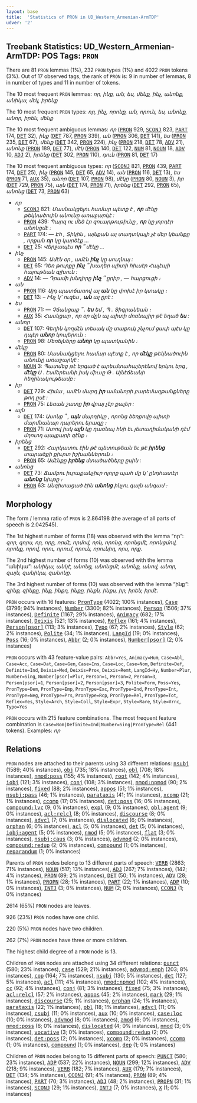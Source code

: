 ```yaml
---
layout: base
title:  'Statistics of PRON in UD_Western_Armenian-ArmTDP'
udver: '2'
---
```


## Treebank Statistics: UD_Western_Armenian-ArmTDP: POS Tags: `PRON`

There are 81 `PRON` lemmas (1%), 232 `PRON` types (1%) and 4022 `PRON` tokens (3%).
Out of 17 observed tags, the rank of `PRON` is: 9 in number of lemmas, 8 in number of types and 11 in number of tokens.

The 10 most frequent `PRON` lemmas: <em>որ, ինք, ան, ես, մենք, ինչ, անոնք, անիկա, մէկ, իրենք</em>

The 10 most frequent `PRON` types:  <em>որ, ինչ, որոնք, ան, որուն, ես, անոնք, անոր, իրեն, մենք</em>

The 10 most frequent ambiguous lemmas: <em>որ</em> (<tt><a href="hyw_armtdp-pos-PRON.html">PRON</a></tt> 929, <tt><a href="hyw_armtdp-pos-SCONJ.html">SCONJ</a></tt> 823, <tt><a href="hyw_armtdp-pos-PART.html">PART</a></tt> 174, <tt><a href="hyw_armtdp-pos-DET.html">DET</a></tt> 32), <em>ինք</em> (<tt><a href="hyw_armtdp-pos-DET.html">DET</a></tt> 787, <tt><a href="hyw_armtdp-pos-PRON.html">PRON</a></tt> 339), <em>ան</em> (<tt><a href="hyw_armtdp-pos-PRON.html">PRON</a></tt> 306, <tt><a href="hyw_armtdp-pos-DET.html">DET</a></tt> 141), <em>ես</em> (<tt><a href="hyw_armtdp-pos-PRON.html">PRON</a></tt> 235, <tt><a href="hyw_armtdp-pos-DET.html">DET</a></tt> 67), <em>մենք</em> (<tt><a href="hyw_armtdp-pos-DET.html">DET</a></tt> 342, <tt><a href="hyw_armtdp-pos-PRON.html">PRON</a></tt> 224), <em>ինչ</em> (<tt><a href="hyw_armtdp-pos-PRON.html">PRON</a></tt> 218, <tt><a href="hyw_armtdp-pos-DET.html">DET</a></tt> 78, <tt><a href="hyw_armtdp-pos-ADV.html">ADV</a></tt> 21), <em>անոնք</em> (<tt><a href="hyw_armtdp-pos-PRON.html">PRON</a></tt> 189, <tt><a href="hyw_armtdp-pos-DET.html">DET</a></tt> 77), <em>մէկ</em> (<tt><a href="hyw_armtdp-pos-PRON.html">PRON</a></tt> 140, <tt><a href="hyw_armtdp-pos-DET.html">DET</a></tt> 122, <tt><a href="hyw_armtdp-pos-NUM.html">NUM</a></tt> 81, <tt><a href="hyw_armtdp-pos-NOUN.html">NOUN</a></tt> 18, <tt><a href="hyw_armtdp-pos-ADV.html">ADV</a></tt> 10, <tt><a href="hyw_armtdp-pos-ADJ.html">ADJ</a></tt> 2), <em>իրենք</em> (<tt><a href="hyw_armtdp-pos-DET.html">DET</a></tt> 302, <tt><a href="hyw_armtdp-pos-PRON.html">PRON</a></tt> 110), <em>դուն</em> (<tt><a href="hyw_armtdp-pos-PRON.html">PRON</a></tt> 81, <tt><a href="hyw_armtdp-pos-DET.html">DET</a></tt> 17)

The 10 most frequent ambiguous types:  <em>որ</em> (<tt><a href="hyw_armtdp-pos-SCONJ.html">SCONJ</a></tt> 821, <tt><a href="hyw_armtdp-pos-PRON.html">PRON</a></tt> 439, <tt><a href="hyw_armtdp-pos-PART.html">PART</a></tt> 174, <tt><a href="hyw_armtdp-pos-DET.html">DET</a></tt> 25), <em>ինչ</em> (<tt><a href="hyw_armtdp-pos-PRON.html">PRON</a></tt> 145, <tt><a href="hyw_armtdp-pos-DET.html">DET</a></tt> 65, <tt><a href="hyw_armtdp-pos-ADV.html">ADV</a></tt> 14), <em>ան</em> (<tt><a href="hyw_armtdp-pos-PRON.html">PRON</a></tt> 116, <tt><a href="hyw_armtdp-pos-DET.html">DET</a></tt> 13), <em>ես</em> (<tt><a href="hyw_armtdp-pos-PRON.html">PRON</a></tt> 71, <tt><a href="hyw_armtdp-pos-AUX.html">AUX</a></tt> 35), <em>անոր</em> (<tt><a href="hyw_armtdp-pos-DET.html">DET</a></tt> 107, <tt><a href="hyw_armtdp-pos-PRON.html">PRON</a></tt> 98), <em>մէկը</em> (<tt><a href="hyw_armtdp-pos-PRON.html">PRON</a></tt> 80, <tt><a href="hyw_armtdp-pos-NOUN.html">NOUN</a></tt> 3), <em>իր</em> (<tt><a href="hyw_armtdp-pos-DET.html">DET</a></tt> 729, <tt><a href="hyw_armtdp-pos-PRON.html">PRON</a></tt> 75), <em>այն</em> (<tt><a href="hyw_armtdp-pos-DET.html">DET</a></tt> 174, <tt><a href="hyw_armtdp-pos-PRON.html">PRON</a></tt> 71), <em>իրենց</em> (<tt><a href="hyw_armtdp-pos-DET.html">DET</a></tt> 292, <tt><a href="hyw_armtdp-pos-PRON.html">PRON</a></tt> 65), <em>անոնց</em> (<tt><a href="hyw_armtdp-pos-DET.html">DET</a></tt> 73, <tt><a href="hyw_armtdp-pos-PRON.html">PRON</a></tt> 63)


* <em>որ</em>
  * <tt><a href="hyw_armtdp-pos-SCONJ.html">SCONJ</a></tt> 821: <em>Մասնակցելու համար պէտք է , <b>որ</b> մէկը թեկնածուին անունը առաջարկէ :</em>
  * <tt><a href="hyw_armtdp-pos-PRON.html">PRON</a></tt> 439: <em>Պարզ ու մեծ էր զուարթութիւնը , <b>որ</b> կը յորդէր անոնցմէ ։</em>
  * <tt><a href="hyw_armtdp-pos-PART.html">PART</a></tt> 174: <em>— Էհ , Տիկին , այնքան ալ տաղտկալի չէ մեր կեանքը , որքան <b>որ</b> կը կարծէք …</em>
  * <tt><a href="hyw_armtdp-pos-DET.html">DET</a></tt> 25: <em>Վերջապէս <b>որ</b> ՞ մէկը ...</em>
* <em>ինչ</em>
  * <tt><a href="hyw_armtdp-pos-PRON.html">PRON</a></tt> 145: <em>Ամէն օր , ամէն <b>ինչ</b> կը սուղնայ :</em>
  * <tt><a href="hyw_armtdp-pos-DET.html">DET</a></tt> 65: <em>Դեռ թուրքը <b>ինչ</b> ՞ խաղեր պիտի հիւսէր Հալէպի հայութեան գլխուն :</em>
  * <tt><a href="hyw_armtdp-pos-ADV.html">ADV</a></tt> 14: <em>— Դրամի խնդիրը <b>ինչ</b> ՞ ըրիր , — հարցուցի ։</em>
* <em>ան</em>
  * <tt><a href="hyw_armtdp-pos-PRON.html">PRON</a></tt> 116: <em>Այդ պատճառով ալ <b>ան</b> կը փոխէ իր կտակը ։</em>
  * <tt><a href="hyw_armtdp-pos-DET.html">DET</a></tt> 13: <em>– Ինչ կ՚ ուզես , <b>ան</b> ալ ըրէ :</em>
* <em>ես</em>
  * <tt><a href="hyw_armtdp-pos-PRON.html">PRON</a></tt> 71: <em>— Չճանցաք ՞ . <b>ես</b> եմ , Պ . Տիգրանեան ։</em>
  * <tt><a href="hyw_armtdp-pos-AUX.html">AUX</a></tt> 35: <em>Հասկցար , որ օր մըն ալ պիտի մոռնայիր թէ եղած <b>ես</b> :</em>
* <em>անոր</em>
  * <tt><a href="hyw_armtdp-pos-DET.html">DET</a></tt> 107: <em>Գեղին կողմէն տեսակ մը տաքուկ շնչում ցաւի պէս կը դպէր <b>անոր</b> կոպերուն ։</em>
  * <tt><a href="hyw_armtdp-pos-PRON.html">PRON</a></tt> 98: <em>Մեռելները <b>անոր</b> կը պատկանին ։</em>
* <em>մէկը</em>
  * <tt><a href="hyw_armtdp-pos-PRON.html">PRON</a></tt> 80: <em>Մասնակցելու համար պէտք է , որ <b>մէկը</b> թեկնածուին անունը առաջարկէ :</em>
  * <tt><a href="hyw_armtdp-pos-NOUN.html">NOUN</a></tt> 3: <em>Պատմեց թէ երգած է արեւմտահայերէնով երկու երգ , <b>մէկը</b> Ս . Էսմերեանի իսկ միւսը Թ . Այնէճեանի հեղինակութեամբ :</em>
* <em>իր</em>
  * <tt><a href="hyw_armtdp-pos-DET.html">DET</a></tt> 729: <em>Հիմա , ամէն մարդ <b>իր</b> ամանորի բարեմաղթանքները թող ըսէ :</em>
  * <tt><a href="hyw_armtdp-pos-PRON.html">PRON</a></tt> 75: <em>Լեռան շատը <b>իր</b> վրայ չէր քալեր :</em>
* <em>այն</em>
  * <tt><a href="hyw_armtdp-pos-DET.html">DET</a></tt> 174: <em>Ասոնք ՞ , <b>այն</b> մարդիկը , որոնց ձեռքովը պիտի մարմնանար դարերու երազը ։</em>
  * <tt><a href="hyw_armtdp-pos-PRON.html">PRON</a></tt> 71: <em>Ատով իսկ <b>այն</b> կը դառնայ հնի եւ յետադիմականի դէմ մղուող պայքարի զէնք ։</em>
* <em>իրենց</em>
  * <tt><a href="hyw_armtdp-pos-DET.html">DET</a></tt> 292: <em>Հարկատու էին թէ պետութեան եւ թէ <b>իրենց</b> տարածքի քիւրտ իշխաններուն ։</em>
  * <tt><a href="hyw_armtdp-pos-PRON.html">PRON</a></tt> 65: <em>Ամէնքը <b>իրենց</b> մտածածները ըսին :</em>
* <em>անոնց</em>
  * <tt><a href="hyw_armtdp-pos-DET.html">DET</a></tt> 73: <em>Ճամբու իւրաքանչիւր ոլորք պահ մը կ՚ ընդհատէր <b>անոնց</b> նիւթը ։</em>
  * <tt><a href="hyw_armtdp-pos-PRON.html">PRON</a></tt> 63: <em>Անգիտացած էին <b>անոնց</b> ինչու գալն անգամ ։</em>

## Morphology

The form / lemma ratio of `PRON` is 2.864198 (the average of all parts of speech is 2.042545).

The 1st highest number of forms (18) was observed with the lemma “որ”: <em>զոր, զորս, որ, որը, որմէ, որմով, որն, որոնց, որոնցմէ, որոնցմով, որոնք, որով, որու, որում, որուն, որունիդ, որս, որք</em>.

The 2nd highest number of forms (10) was observed with the lemma “անիկա”: <em>անիկա, անկէ, անոնց, անոնցմէ, անոնք, անով, անոր, զայն, զանիկա, զանոնք</em>.

The 3rd highest number of forms (10) was observed with the lemma “ինք”: <em>զինք, զինքը, ինք, ինքդ, ինքը, ինքն, ինքս, իր, իրեն, իրմէ</em>.

`PRON` occurs with 16 features: <tt><a href="hyw_armtdp-feat-PronType.html">PronType</a></tt> (4022; 100% instances), <tt><a href="hyw_armtdp-feat-Case.html">Case</a></tt> (3796; 94% instances), <tt><a href="hyw_armtdp-feat-Number.html">Number</a></tt> (3300; 82% instances), <tt><a href="hyw_armtdp-feat-Person.html">Person</a></tt> (1506; 37% instances), <tt><a href="hyw_armtdp-feat-Definite.html">Definite</a></tt> (1167; 29% instances), <tt><a href="hyw_armtdp-feat-Animacy.html">Animacy</a></tt> (682; 17% instances), <tt><a href="hyw_armtdp-feat-Deixis.html">Deixis</a></tt> (521; 13% instances), <tt><a href="hyw_armtdp-feat-Reflex.html">Reflex</a></tt> (161; 4% instances), <tt><a href="hyw_armtdp-feat-Person-psor.html">Person[psor]</a></tt> (113; 3% instances), <tt><a href="hyw_armtdp-feat-Typo.html">Typo</a></tt> (67; 2% instances), <tt><a href="hyw_armtdp-feat-Style.html">Style</a></tt> (62; 2% instances), <tt><a href="hyw_armtdp-feat-Polite.html">Polite</a></tt> (34; 1% instances), <tt><a href="hyw_armtdp-feat-LangId.html">LangId</a></tt> (19; 0% instances), <tt><a href="hyw_armtdp-feat-Poss.html">Poss</a></tt> (16; 0% instances), <tt><a href="hyw_armtdp-feat-Abbr.html">Abbr</a></tt> (2; 0% instances), <tt><a href="hyw_armtdp-feat-Number-psor.html">Number[psor]</a></tt> (2; 0% instances)

`PRON` occurs with 43 feature-value pairs: `Abbr=Yes`, `Animacy=Hum`, `Case=Abl`, `Case=Acc`, `Case=Dat`, `Case=Gen`, `Case=Ins`, `Case=Loc`, `Case=Nom`, `Definite=Def`, `Definite=Ind`, `Deixis=Med`, `Deixis=Prox`, `Deixis=Remt`, `LangId=Hy`, `Number=Plur`, `Number=Sing`, `Number[psor]=Plur`, `Person=1`, `Person=2`, `Person=3`, `Person[psor]=1`, `Person[psor]=2`, `Person[psor]=3`, `Polite=Form`, `Poss=Yes`, `PronType=Dem`, `PronType=Emp`, `PronType=Exc`, `PronType=Ind`, `PronType=Int`, `PronType=Neg`, `PronType=Prs`, `PronType=Rcp`, `PronType=Rel`, `PronType=Tot`, `Reflex=Yes`, `Style=Arch`, `Style=Coll`, `Style=Expr`, `Style=Rare`, `Style=Vrnc`, `Typo=Yes`

`PRON` occurs with 215 feature combinations.
The most frequent feature combination is `Case=Nom|Definite=Ind|Number=Sing|PronType=Rel` (441 tokens).
Examples: <em>որ</em>


## Relations

`PRON` nodes are attached to their parents using 33 different relations: <tt><a href="hyw_armtdp-dep-nsubj.html">nsubj</a></tt> (1589; 40% instances), <tt><a href="hyw_armtdp-dep-obj.html">obj</a></tt> (735; 18% instances), <tt><a href="hyw_armtdp-dep-obl.html">obl</a></tt> (708; 18% instances), <tt><a href="hyw_armtdp-dep-nmod-poss.html">nmod:poss</a></tt> (155; 4% instances), <tt><a href="hyw_armtdp-dep-root.html">root</a></tt> (142; 4% instances), <tt><a href="hyw_armtdp-dep-iobj.html">iobj</a></tt> (121; 3% instances), <tt><a href="hyw_armtdp-dep-conj.html">conj</a></tt> (108; 3% instances), <tt><a href="hyw_armtdp-dep-nmod-npmod.html">nmod:npmod</a></tt> (90; 2% instances), <tt><a href="hyw_armtdp-dep-fixed.html">fixed</a></tt> (88; 2% instances), <tt><a href="hyw_armtdp-dep-appos.html">appos</a></tt> (51; 1% instances), <tt><a href="hyw_armtdp-dep-nsubj-pass.html">nsubj:pass</a></tt> (46; 1% instances), <tt><a href="hyw_armtdp-dep-parataxis.html">parataxis</a></tt> (41; 1% instances), <tt><a href="hyw_armtdp-dep-xcomp.html">xcomp</a></tt> (21; 1% instances), <tt><a href="hyw_armtdp-dep-ccomp.html">ccomp</a></tt> (17; 0% instances), <tt><a href="hyw_armtdp-dep-det-poss.html">det:poss</a></tt> (16; 0% instances), <tt><a href="hyw_armtdp-dep-compound-lvc.html">compound:lvc</a></tt> (9; 0% instances), <tt><a href="hyw_armtdp-dep-expl.html">expl</a></tt> (9; 0% instances), <tt><a href="hyw_armtdp-dep-obl-agent.html">obl:agent</a></tt> (9; 0% instances), <tt><a href="hyw_armtdp-dep-acl-relcl.html">acl:relcl</a></tt> (8; 0% instances), <tt><a href="hyw_armtdp-dep-discourse.html">discourse</a></tt> (8; 0% instances), <tt><a href="hyw_armtdp-dep-advcl.html">advcl</a></tt> (7; 0% instances), <tt><a href="hyw_armtdp-dep-dislocated.html">dislocated</a></tt> (6; 0% instances), <tt><a href="hyw_armtdp-dep-orphan.html">orphan</a></tt> (6; 0% instances), <tt><a href="hyw_armtdp-dep-acl.html">acl</a></tt> (5; 0% instances), <tt><a href="hyw_armtdp-dep-det.html">det</a></tt> (5; 0% instances), <tt><a href="hyw_armtdp-dep-iobj-agent.html">iobj:agent</a></tt> (5; 0% instances), <tt><a href="hyw_armtdp-dep-nmod.html">nmod</a></tt> (5; 0% instances), <tt><a href="hyw_armtdp-dep-flat.html">flat</a></tt> (3; 0% instances), <tt><a href="hyw_armtdp-dep-nsubj-caus.html">nsubj:caus</a></tt> (3; 0% instances), <tt><a href="hyw_armtdp-dep-advmod.html">advmod</a></tt> (2; 0% instances), <tt><a href="hyw_armtdp-dep-compound-redup.html">compound:redup</a></tt> (2; 0% instances), <tt><a href="hyw_armtdp-dep-compound.html">compound</a></tt> (1; 0% instances), <tt><a href="hyw_armtdp-dep-reparandum.html">reparandum</a></tt> (1; 0% instances)

Parents of `PRON` nodes belong to 13 different parts of speech: <tt><a href="hyw_armtdp-pos-VERB.html">VERB</a></tt> (2863; 71% instances), <tt><a href="hyw_armtdp-pos-NOUN.html">NOUN</a></tt> (517; 13% instances), <tt><a href="hyw_armtdp-pos-ADJ.html">ADJ</a></tt> (267; 7% instances),  (142; 4% instances), <tt><a href="hyw_armtdp-pos-PRON.html">PRON</a></tt> (89; 2% instances), <tt><a href="hyw_armtdp-pos-DET.html">DET</a></tt> (50; 1% instances), <tt><a href="hyw_armtdp-pos-ADV.html">ADV</a></tt> (28; 1% instances), <tt><a href="hyw_armtdp-pos-PROPN.html">PROPN</a></tt> (28; 1% instances), <tt><a href="hyw_armtdp-pos-PART.html">PART</a></tt> (22; 1% instances), <tt><a href="hyw_armtdp-pos-ADP.html">ADP</a></tt> (10; 0% instances), <tt><a href="hyw_armtdp-pos-INTJ.html">INTJ</a></tt> (3; 0% instances), <tt><a href="hyw_armtdp-pos-NUM.html">NUM</a></tt> (2; 0% instances), <tt><a href="hyw_armtdp-pos-CCONJ.html">CCONJ</a></tt> (1; 0% instances)

2614 (65%) `PRON` nodes are leaves.

926 (23%) `PRON` nodes have one child.

220 (5%) `PRON` nodes have two children.

262 (7%) `PRON` nodes have three or more children.

The highest child degree of a `PRON` node is 13.

Children of `PRON` nodes are attached using 34 different relations: <tt><a href="hyw_armtdp-dep-punct.html">punct</a></tt> (580; 23% instances), <tt><a href="hyw_armtdp-dep-case.html">case</a></tt> (529; 21% instances), <tt><a href="hyw_armtdp-dep-advmod-emph.html">advmod:emph</a></tt> (203; 8% instances), <tt><a href="hyw_armtdp-dep-cop.html">cop</a></tt> (164; 7% instances), <tt><a href="hyw_armtdp-dep-nsubj.html">nsubj</a></tt> (130; 5% instances), <tt><a href="hyw_armtdp-dep-det.html">det</a></tt> (127; 5% instances), <tt><a href="hyw_armtdp-dep-acl.html">acl</a></tt> (111; 4% instances), <tt><a href="hyw_armtdp-dep-nmod-npmod.html">nmod:npmod</a></tt> (102; 4% instances), <tt><a href="hyw_armtdp-dep-cc.html">cc</a></tt> (92; 4% instances), <tt><a href="hyw_armtdp-dep-conj.html">conj</a></tt> (81; 3% instances), <tt><a href="hyw_armtdp-dep-fixed.html">fixed</a></tt> (75; 3% instances), <tt><a href="hyw_armtdp-dep-acl-relcl.html">acl:relcl</a></tt> (57; 2% instances), <tt><a href="hyw_armtdp-dep-appos.html">appos</a></tt> (45; 2% instances), <tt><a href="hyw_armtdp-dep-mark.html">mark</a></tt> (29; 1% instances), <tt><a href="hyw_armtdp-dep-discourse.html">discourse</a></tt> (25; 1% instances), <tt><a href="hyw_armtdp-dep-orphan.html">orphan</a></tt> (24; 1% instances), <tt><a href="hyw_armtdp-dep-parataxis.html">parataxis</a></tt> (22; 1% instances), <tt><a href="hyw_armtdp-dep-obl.html">obl</a></tt> (18; 1% instances), <tt><a href="hyw_armtdp-dep-advcl.html">advcl</a></tt> (11; 0% instances), <tt><a href="hyw_armtdp-dep-csubj.html">csubj</a></tt> (11; 0% instances), <tt><a href="hyw_armtdp-dep-aux.html">aux</a></tt> (10; 0% instances), <tt><a href="hyw_armtdp-dep-case-loc.html">case:loc</a></tt> (10; 0% instances), <tt><a href="hyw_armtdp-dep-advmod.html">advmod</a></tt> (8; 0% instances), <tt><a href="hyw_armtdp-dep-amod.html">amod</a></tt> (6; 0% instances), <tt><a href="hyw_armtdp-dep-nmod-poss.html">nmod:poss</a></tt> (6; 0% instances), <tt><a href="hyw_armtdp-dep-dislocated.html">dislocated</a></tt> (4; 0% instances), <tt><a href="hyw_armtdp-dep-nmod.html">nmod</a></tt> (3; 0% instances), <tt><a href="hyw_armtdp-dep-vocative.html">vocative</a></tt> (3; 0% instances), <tt><a href="hyw_armtdp-dep-compound-redup.html">compound:redup</a></tt> (2; 0% instances), <tt><a href="hyw_armtdp-dep-det-poss.html">det:poss</a></tt> (2; 0% instances), <tt><a href="hyw_armtdp-dep-xcomp.html">xcomp</a></tt> (2; 0% instances), <tt><a href="hyw_armtdp-dep-ccomp.html">ccomp</a></tt> (1; 0% instances), <tt><a href="hyw_armtdp-dep-compound.html">compound</a></tt> (1; 0% instances), <tt><a href="hyw_armtdp-dep-dep.html">dep</a></tt> (1; 0% instances)

Children of `PRON` nodes belong to 15 different parts of speech: <tt><a href="hyw_armtdp-pos-PUNCT.html">PUNCT</a></tt> (580; 23% instances), <tt><a href="hyw_armtdp-pos-ADP.html">ADP</a></tt> (537; 22% instances), <tt><a href="hyw_armtdp-pos-NOUN.html">NOUN</a></tt> (299; 12% instances), <tt><a href="hyw_armtdp-pos-ADV.html">ADV</a></tt> (218; 9% instances), <tt><a href="hyw_armtdp-pos-VERB.html">VERB</a></tt> (182; 7% instances), <tt><a href="hyw_armtdp-pos-AUX.html">AUX</a></tt> (179; 7% instances), <tt><a href="hyw_armtdp-pos-DET.html">DET</a></tt> (134; 5% instances), <tt><a href="hyw_armtdp-pos-CCONJ.html">CCONJ</a></tt> (91; 4% instances), <tt><a href="hyw_armtdp-pos-PRON.html">PRON</a></tt> (89; 4% instances), <tt><a href="hyw_armtdp-pos-PART.html">PART</a></tt> (70; 3% instances), <tt><a href="hyw_armtdp-pos-ADJ.html">ADJ</a></tt> (48; 2% instances), <tt><a href="hyw_armtdp-pos-PROPN.html">PROPN</a></tt> (31; 1% instances), <tt><a href="hyw_armtdp-pos-SCONJ.html">SCONJ</a></tt> (29; 1% instances), <tt><a href="hyw_armtdp-pos-INTJ.html">INTJ</a></tt> (7; 0% instances), <tt><a href="hyw_armtdp-pos-X.html">X</a></tt> (1; 0% instances)

